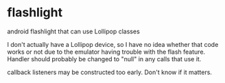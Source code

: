# flashlight
android flashlight that can use Lollipop classes

I don't actually have a Lollipop device, so I have no idea whether that code works or not due to the emulator having trouble 
with the flash feature.  Handler should probably be changed to "null" in any calls that use it.

callback listeners may be constructed too early.  Don't know if it matters.  
